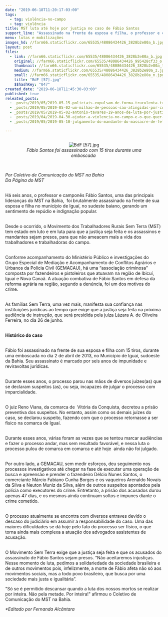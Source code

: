 ```yaml
---
date: "2019-06-18T11:20:17-03:00"
tags:
  - tag: violência-no-campo
  - tag: violência
title: MST luta até hoje por justiça no caso de Fábio Santos
support_line: "Assassinado na frente da esposa e filha, o professor e camponês Fábio Santos continua travado no judiciário"
menu: lutas e mobilizações
images_hd: //farm66.staticflickr.com/65535/48086434426_3828b2e80a_b.jpg
layout: post
files:
  - link: //farm66.staticflickr.com/65535/48086434426_3828b2e80a_b.jpg
    original: //farm66.staticflickr.com/65535/48086434426_995428cf33_o.jpg
    thumbnail: //farm66.staticflickr.com/65535/48086434426_3828b2e80a_t.jpg
    medium: //farm66.staticflickr.com/65535/48086434426_3828b2e80a_z.jpg
    small: //farm66.staticflickr.com/65535/48086434426_3828b2e80a_n.jpg
    title: "BdF [57].jpg"
    $$hashKey: "047"
created_date: "2019-06-18T11:45:30-03:00"
published: true
releated_posts:
  - _posts/2019/05/2019-05-15-policiais-expulsam-de-forma-truculenta-trabalhadores-do-campo-sem-ordem-de-despejo.md
  - _posts/2019/05/2019-05-02-um-milhao-de-pessoas-sao-atingidas-por-conflitos-no-campo-em-2018.md
  - _posts/2019/05/2019-05-02-antonio-tavares-19-anos-de-luta-por-justica-e-direitos-humanos.md
  - _posts/2019/04/2019-04-30-ajudar-a-violencia-no-campo-e-o-que-quer-o-bolsonaro.md
  - _posts/2019/05/2019-05-10-julgamento-do-mandante-do-massacre-de-felisburgo-sera-nesta-segunda.md

---
```

<div style="text-align:center">
<figure class="image" style="display:inline-block"><img alt="BdF [57].jpg" src="//farm66.staticflickr.com/65535/48086434426_3828b2e80a_b.jpg" />
<figcaption><em>F&aacute;bio Santos foi assassinado com 15 tiros durante&nbsp;uma emboscada&nbsp;</em></figcaption>
</figure>
</div>

<p><br />
<em>Por Coletivo de Comunica&ccedil;&atilde;o do MST na Bahia<br />
Da P&aacute;gina do MST</em></p>

<p><br />
H&aacute; seis anos, o professor e campon&ecirc;s F&aacute;bio Santos, uma das principais lideran&ccedil;as do MST na Bahia,&nbsp; foi brutalmente assassinado na frente de sua esposa e filha no munic&iacute;pio de Igua&iacute;, no sudeste baiano, gerando um sentimento de rep&uacute;dio e indigna&ccedil;&atilde;o popular.</p>

<p><br />
Desde o ocorrido, o Movimento dos Trabalhadores Rurais Sem Terra (MST) tem estado em luto e em luta para que a justi&ccedil;a seja feita e os assassinos e mandantes sejam presos, para que n&atilde;o ameacem mais a vida dos trabalhadores e trabalhadoras do campo.</p>

<p><br />
Conforme acompanhamento do Minist&eacute;rio P&uacute;blico e investiga&ccedil;&otilde;es do Grupo Especial de Media&ccedil;&atilde;o e Acompanhamento de Conflitos Agr&aacute;rios e Urbanos da Pol&iacute;cia Civil (GEMACAU), h&aacute; uma &ldquo;associa&ccedil;&atilde;o criminosa&rdquo; composta por fazendeiros e pistoleiros que atuavam na regi&atilde;o de Ibicu&iacute;, Igua&iacute; e Nova Cana&atilde;. A atua&ccedil;&atilde;o combativa de F&aacute;bio Santos em defesa da reforma agr&aacute;ria na regi&atilde;o, segundo a den&uacute;ncia, foi um dos motivos do crime.</p>

<p><br />
As fam&iacute;lias Sem Terra, uma vez mais, manifesta sua confian&ccedil;a nas institui&ccedil;&otilde;es jur&iacute;dicas ao tempo que exige que a justi&ccedil;a seja feita na pr&oacute;xima audi&ecirc;ncia de instru&ccedil;&atilde;o, que ser&aacute; presidida pela ju&iacute;za L&aacute;zara A. de Oliveira Ferreira, no dia 26 de junho.<br />
&nbsp;</p>

<p><strong>Hist&oacute;rico do caso</strong></p>

<p><br />
F&aacute;bio foi assassinado na frente de sua esposa e filha com 15 tiros, durante uma emboscada no dia 2 de abril de 2013, no Munic&iacute;pio de Igua&iacute;, sudoeste da Bahia. Seu assassinato &eacute; marcado por seis anos de impunidade e reviravoltas jur&iacute;dicas.</p>

<p><br />
Durante esses anos, o processo parou nas m&atilde;os de diversos ju&iacute;zes(as) que se declaram suspeitos (as), ou seja, incapazes de julgar o processo com imparcialidade.&nbsp;</p>

<p><br />
O juiz Reno Viana, da comarca de&nbsp; Vit&oacute;ria da Conquista, decretou a pris&atilde;o preventiva dos suspeitos. No entanto, assim como os demais ju&iacute;zes do caso, se declarou suspeito, fazendo com que o processo retornasse a ser f&iacute;sico na comarca de Igua&iacute;.&nbsp;</p>

<p><br />
Durante esses anos, v&aacute;rias foram as vezes que se tentou marcar audi&ecirc;ncias e fazer o processo andar, mas sem resultado favor&aacute;vel, e nessa luta o processo pulou de comarca em comarca e at&eacute; hoje&nbsp; ainda n&atilde;o foi julgado.</p>

<p><br />
Por outro lado, a GEMACAU, sem medir esfor&ccedil;os, deu seguimento nos processos investigativos at&eacute; chegar na fase de executar uma opera&ccedil;&atilde;o de busca e apreens&atilde;o e prender o fazendeiro D&eacute;lcio Nunes Santos, o comerciante M&aacute;rcio Fabiano Cunha Borges e os vaqueiros Arenaldo Novais da Silva e Neuton Muniz da Silva, al&eacute;m de outros suspeitos apontados pela pol&iacute;cia como executores do crime. Entretanto, a pris&atilde;o dos acusados durou apenas 47 dias, e os mesmos ainda continuam soltos e impunes diante o crime cometido.</p>

<p><br />
O processo atualmente se encontra com diversos entraves devido o descaso do judici&aacute;rio em assumir a responsabilidade do caso. Uma das maiores dificuldades se d&aacute; hoje pelo fato do processo ser f&iacute;sico, o que torna ainda mais complexa a atua&ccedil;&atilde;o dos advogados assistentes de acusa&ccedil;&atilde;o.</p>

<p><br />
O Movimento Sem Terra exige que a justi&ccedil;a seja feita e que os acusados do assassinato de F&aacute;bio Santos sejam presos. &ldquo;N&atilde;o aceitaremos injusti&ccedil;as. Nesse momento de luta, pedimos a solidariedade da sociedade brasileira e de outros movimentos pois, infelizmente, a morte de F&aacute;bio afeta n&atilde;o s&oacute; aos movimentos sociais, mas a todo povo brasileiro, que busca por uma sociedade mais justa e igualit&aacute;ria&rdquo;.</p>

<p>&quot;S&oacute; se &eacute; permitido descansar quando a luta dos nossos mortos se realizar por inteira. N&atilde;o pela metade. Por inteira!&quot; afirmou o Coletivo de Comunica&ccedil;&atilde;o do MST na Bahia.</p>

<p><em>*Editado por Fernanda Alc&acirc;ntara</em></p>
